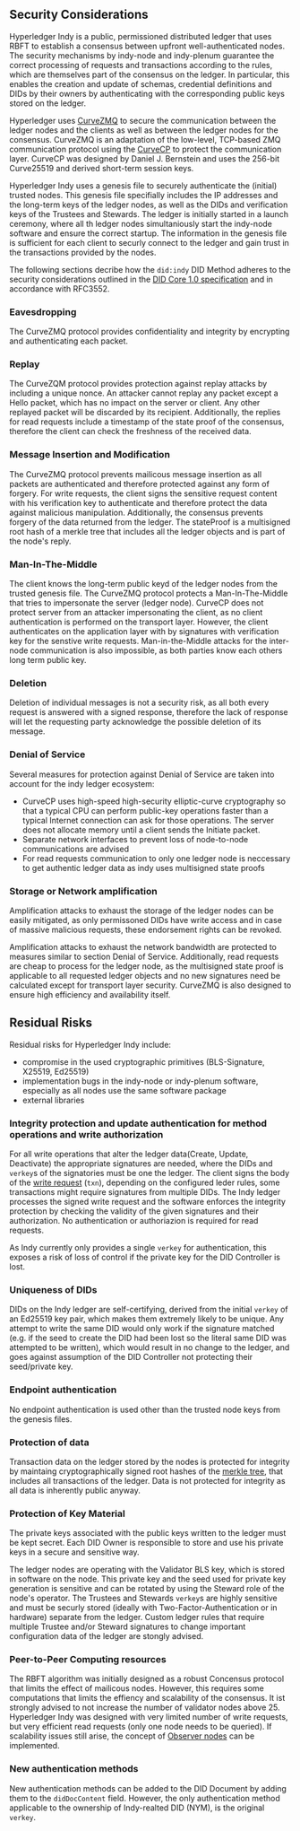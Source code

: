 ## Security Considerations

Hyperledger Indy is a public, permissioned distributed ledger that uses RBFT to establish a consensus between upfront well-authenticated nodes. The security mechanisms by indy-node and indy-plenum guarantee the correct processing of requests and transactions according to the rules, which are themselves part of the consensus on the ledger. In particular, this enables the creation and update of schemas, credential definitions and DIDs by their owners by authenticating with the corresponding public keys stored on the ledger.

Hyperledger uses [CurveZMQ](http://curvezmq.org/page:read-the-docs#toc3) to secure the communication between the ledger nodes and the clients as well as between the ledger nodes for the consensus. CurveZMQ is an adaptation of the low-level, TCP-based ZMQ communication protocol using the [CurveCP](http://curvecp.org/) to protect the communication layer. CurveCP was designed by Daniel J. Bernstein and uses the 256-bit Curve25519 and derived short-term session keys.

Hyperledger Indy uses a genesis file to securely authenticate the (initial) trusted nodes. This genesis file specifially includes the IP addresses and the long-term keys of the ledger nodes, as well as the DIDs and verification keys of the Trustees and Stewards. The ledger is initially started in a launch ceremony, where all th ledger nodes simultaniously start the indy-node software and ensure the correct startup. The information in the genesis file is sufficient for each client to securly connect to the ledger and gain trust in the transactions provided by the nodes.

The following sections decribe how the `did:indy` DID Method adheres to the security considerations outlined in the [DID Core 1.0 specification](https://w3c.github.io/did-core) and in accordance with RFC3552.

### Eavesdropping
The CurveZMQ protocol provides confidentiality and integrity by encrypting and authenticating each packet. 

### Replay
The CurveZQM protocol provides protection against replay attacks by including a unique nonce. An attacker cannot replay any packet except a Hello packet, which has no impact on the server or client. Any other replayed packet will be discarded by its recipient.
Additionally, the replies for read requests include a timestamp of the state proof of the consensus, therefore the client can check the freshness of the received data.

### Message Insertion and Modification
The CurveZMQ protocol prevents mailicous message insertion as all packets are authenticated and therefore protected against any form of forgery.
For write requests, the client signs the sensitive request content with his verification key to authenticate and therefore protect the data against malicious manipulation. 
Additionally, the consensus prevents forgery of the data returned from the ledger. The stateProof is a multisigned root hash of a merkle tree that includes all the ledger objects and is part of the node's reply.

### Man-In-The-Middle
The client knows the long-term public keyd of the ledger nodes from the trusted genesis file. The CurveZMQ protocol protects a Man-In-The-Middle that tries to impersonate the server (ledger node). CurveCP does not protect server from an attacker impersonating the client, as no client authentication is performed on the transport layer. However, the client authenticates on the application layer with by signatures with verification key for the senstive write requests.
Man-in-the-Middle attacks for the inter-node communication is also impossible, as both parties know each others long term public key.

### Deletion
Deletion of individual messages is not a security risk, as all both every request is answered with a signed response, therefore the lack of response will let the requesting party acknowledge the possible deletion of its message.

### Denial of Service
Several measures for protection against Denial of Service are taken into account for the indy ledger ecosystem:

 - CurveCP uses high-speed high-security elliptic-curve cryptography so that a typical CPU can perform public-key operations faster than a typical Internet connection can ask for those operations. The server does not allocate memory until a client sends the Initiate packet.
 - Separate network interfaces to prevent loss of node-to-node communications are advised
 - For read requests communication to only one ledger node is neccessary to get authentic ledger data as indy uses multisigned state proofs

### Storage or Network amplification
Amplification attacks to exhaust the storage of the ledger nodes can be easily mitigated, as only permissoned DIDs have write access and in case of massive malicious requests, these endorsement rights can be revoked.

Amplification attacks to exhaust the network bandwidth are protected to measures similar to section Denial of Service. Additionally, read requests are cheap to process for the ledger node, as the multisigned state proof is applicable to all requested ledger objects and no new signatures need be calculated except for transport layer security. CurveZMQ is also designed to ensure high efficiency and availability itself.

## Residual Risks
Residual risks for Hyperledger Indy include:

- compromise in the used cryptographic primitives (BLS-Signature, X25519, Ed25519)
- implementation bugs in the indy-node or indy-plenum software, especially as all nodes use the same software package
- external libraries

### Integrity protection and update authentication for method operations and write authorization

For all write operations that alter the ledger data(Create, Update, Deactivate) the appropriate signatures are needed, where the DIDs and `verkey`s of the signatories must be one the ledger. The client signs the body of the [write request](https://github.com/hyperledger/indy-node/blob/master/docs/source/requests.md#reply-structure-for-write-requests) (`txn`), depending on the configured leder rules, some transactions might require signatures from multiple DIDs. The Indy ledger processes the signed write request and the software enforces the integrity protection by checking the validity of the given signatures and their authorization. No authentication or authoriazion is required for read requests.

As Indy currently only provides a single `verkey` for authentication, this exposes a risk of loss of control if the  private key for the DID Controller is lost.

### Uniqueness of DIDs
DIDs on the Indy ledger are self-certifying, derived from the initial `verkey` of an Ed25519 key pair, which makes them extremely likely to be unique. Any attempt to write the same DID would only work if the signature matched (e.g. if the seed to create the DID had been lost so the literal same DID was attempted to be written), which would result in no change to the ledger, and goes against assumption of the DID Controller not protecting their seed/private key.

### Endpoint authentication
No endpoint authentication is used other than the trusted node keys from the genesis files.

### Protection of data
Transaction data on the ledger stored by the nodes is protected for integrity by maintaing cryptographically signed root hashes of the [merkle tree](https://github.com/hyperledger/indy-plenum/blob/master/docs/source/storage.md), that includes all transactions of the ledger. Data is not protected for integrity as all data is inherently public anyway.

### Protection of Key Material
The private keys associated with the public keys written to the ledger must be kept secret. Each DID Owner is responsible to store and use his private keys in a secure and sensitive way.

The ledger nodes are operating with the Validator BLS key, which is stored in software on the node. This private key and the seed used for private key generation is sensitive and can be rotated by using the Steward role of the node's operator. The Trustees and Stewards `verkey`s are highly sensitive and must be securly stored (ideally with Two-Factor-Authentication or in hardware) separate from the ledger. Custom ledger rules that require multiple Trustee and/or Steward signatures to change important configuration data of the ledger are stongly advised.

### Peer-to-Peer Computing resources
The RBFT algorithm was initially designed as a robust Concensus protocol that limits the effect of mailicous nodes. However, this requires some computations that limits the effiency and scalability of the consensus. It ist strongly advised to not increase the number of validator nodes above 25. Hyperledger Indy was designed with very limited number of write requests, but very efficient read requests (only one node needs to be queried). If scalability issues still arise, the concept of [Observer nodes](https://github.com/hyperledger/indy-plenum/blob/master/design/observers.md) can be implemented.

### New authentication methods
New authentication methods can be added to the DID Document by adding them to the `didDocContent` field. However, the only authentication method applicable to the ownership of Indy-realted DID (NYM), is the original `verkey`.